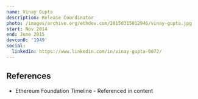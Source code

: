 ```yaml
---
name: Vinay Gupta
description: Release Coordinator
photo: /images/archive.org/ethdev.com/20150315012946/vinay-gupta.jpg
start: Nov 2014
end: June 2015
devcon0: '1949'
social:
  linkedin: https://www.linkedin.com/in/vinay-gupta-0072/
---
```



## References
- Ethereum Foundation Timeline - Referenced in content